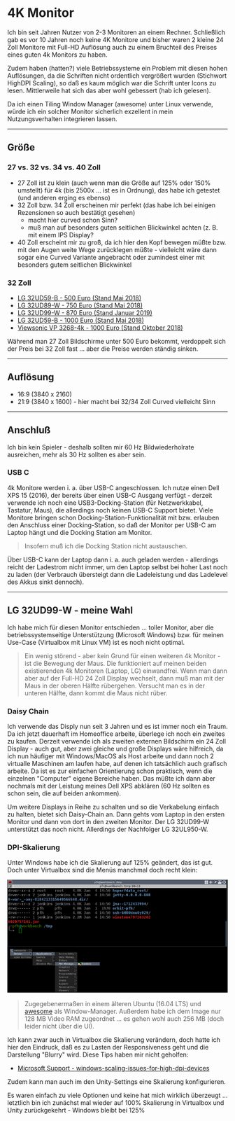 # 4K Monitor

Ich bin seit Jahren Nutzer von 2-3 Monitoren an einem Rechner. Schließlich gab es vor 10 Jahren noch keine 4K Monitore und bisher waren 2 kleine 24 Zoll Monitore mit Full-HD Auflösung auch zu einem Bruchteil des Preises eines guten 4k Monitors zu haben.

Zudem haben (hatten?) viele Betriebssysteme ein Problem mit diesen hohen Auflösungen, da die Schriften nicht ordentlich vergrößert wurden (Stichwort HighDPI Scaling), so daß es kaum möglich war die Schrift unter Icons zu lesen. Mittlerweile hat sich das aber wohl gebessert (hab ich gelesen).

Da ich einen Tiling Window Manager (awesome) unter Linux verwende, würde ich ein solcher Monitor sicherlich exzellent in mein Nutzungsverhalten integrieren lassen.

---

## Größe

### 27 vs. 32 vs. 34 vs. 40 Zoll

* 27 Zoll ist zu klein (auch wenn man die Größe auf 125% oder 150% umstellt) für 4k (bis 2500x ... ist es in Ordnung), das habe ich getestet (und anderen erging es ebenso)
* 32 Zoll bzw. 34 Zoll erscheinen mir perfekt (das habe ich bei einigen Rezensionen so auch bestätigt gesehen)
  * macht hier curved schon Sinn?
  * muß man auf besonders guten seitlichen Blickwinkel achten (z. B. mit einem IPS Display?
* 40 Zoll erscheint mir zu groß, da ich hier den Kopf bewegen müßte bzw. mit den Augen weite Wege zurücklegen müßte - vielleicht wäre dann sogar eine Curved Variante angebracht oder zumindest einer mit besonders gutem seitlichen Blickwinkel

### 32 Zoll

* [LG 32UD59-B - 500 Euro (Stand Mai 2018)](https://www.amazon.de/dp/B0748KJY4Q/ref=psdc_429868031_t1_B075NL1HLG)
* [LG 32UD89-W - 750 Euro (Stand Mai 2018)](https://www.amazon.de/LG-Products-32UD89-W-Monitor-schwarz/dp/B01ND44JR2/ref=sr_1_1?s=computers&ie=UTF8&qid=1525855543&sr=1-1&keywords=lg+monitor+32+zoll&refinements=p_n_feature_two_browse-bin%3A12123586031)
* [LG 32UD99-W - 870 Euro (Stand Januar 2019)](https://www.amazon.de/dp/B01N6ZKF1R/ref=psdc_429868031_t3_B01ND44JR2)
* [LG 32UD59-B - 1000 Euro (Stand Mai 2018)](https://www.amazon.de/LG-32UD59-B-monitor-31-5-viewable/dp/B075NL1HLG/ref=sr_1_2?s=computers&ie=UTF8&qid=1525855912&sr=1-2&keywords=lg+monitor+32+zoll&refinements=p_n_feature_two_browse-bin%3A12123586031&dpID=51cep4bpl2L&preST=_SX300_QL70_&dpSrc=srch)
* [Viewsonic VP 3268-4k - 1000 Euro (Stand Oktober 2018)](https://www.viewsonic.com/us/vp3268-4k.html)

Während man 27 Zoll Bildschirme unter 500 Euro bekommt, verdoppelt sich der Preis bei 32 Zoll fast ... aber die Preise werden ständig sinken.

---

## Auflösung

* 16:9 (3840 x 2160)
* 21:9 (3840 x 1600) - hier macht bei 32/34 Zoll Curved vielleicht Sinn

---

## Anschluß

Ich bin kein Spieler - deshalb sollten mir 60 Hz Bildwiederholrate ausreichen, mehr als 30 Hz sollten es aber sein.

### USB C

4k Monitore werden i. a. über USB-C angeschlossen. Ich nutze einen Dell XPS 15 (2016), der bereits über einen USB-C Ausgang verfügt - derzeit verwende ich noch eine USB3-Docking-Station (für Netzwerkkabel, Tastatur, Maus), die allerdings noch keinen USB-C Support bietet. Viele Monitore bringen schon Docking-Station-Funktionalität mit bzw. erlauben den Anschluss einer Docking-Station, so daß der Monitor per USB-C am Laptop hängt und die Docking Station am Monitor.

> Insofern muß ich die Docking Station nicht austauschen.

Über USB-C kann der Laptop dann i. a. auch geladen werden - allerdings reicht der Ladestrom nicht immer, um den Laptop selbst bei hoher Last noch zu laden (der Verbrauch übersteigt dann die Ladeleistung und das Ladelevel des Akkus sinkt dennoch).

---

## LG 32UD99-W - meine Wahl

Ich habe mich für diesen Monitor entschieden ... toller Monitor, aber die betriebssystemseitige Unterstützung (Microsoft Windows) bzw. für meinen Use-Case (Virtualbox mit Linux VM) ist es noch nicht optimal.

> Ein wenig störend - aber kein Grund für einen weiteren 4k Monitor - ist die Bewegung der Maus. Die funktioniert auf meinen beiden existierenden 4k Monitoren (Laptop, LG) einwandfrei. Wenn man dann aber auf der Full-HD 24 Zoll Display wechselt, dann muß man mit der Maus in der oberen Hälfte rübergehen. Versucht man es in der unteren Hälfte, dann kommt die Maus nicht rüber.

### Daisy Chain

Ich verwende das Disply nun seit 3 Jahren und es ist immer noch ein Traum. Da ich jetzt dauerhaft im Homeoffice arbeite, überlege ich noch ein zweites zu kaufen. Derzeit verwende ich als zweiten externen Bildschirm ein 24 Zoll Display - auch gut, aber zwei gleiche und große Displays wäre hilfreich, da ich nun häufiger mit Windows/MacOS als Host arbeite und dann noch 2 virtualle Maschinen am laufen habe, auf denen ich tatsächlich auch grafisch arbeite. Da ist es zur einfachen Orientierung schon praktisch, wenn die einzelnen "Computer" eigene Bereiche haben. Das müßte ich dann aber nochmals mit der Leistung meines Dell XPS abklären (60 Hz sollten es schon sein, die auf beiden ankommen).

Um weitere Displays in Reihe zu schalten und so die Verkabelung einfach zu halten, bietet sich Daisy-Chain an. Dann gehts vom Laptop in den ersten Monitor und dann von dort in den zweiten Monitor. Der LG 32UD99-W unterstützt das noch nicht. Allerdings der Nachfolger LG 32UL950-W.

### DPI-Skalierung

Unter Windows habe ich die Skalierung auf 125% geändert, das ist gut. Doch unter Virtualbox sind die Menüs manchmal doch recht klein:

![Virtualbox Scaling](images/4k-windows-scaling-virtualbox-linux.png)

> Zugegebenermaßen in einem älteren Ubuntu (16.04 LTS) und [awesome](awesome.md) als Window-Manager. Außerdem habe ich dem Image nur 128 MB Video RAM zugeordnet ... es gehen wohl auch 256 MB (doch leider nicht über die UI).

Ich kann zwar auch in Virtualbox die Skalierung verändern, doch hatte ich hier den Eindruck, daß es zu Lasten der Responsiveness geht und die Darstellung "Blurry" wird. Diese Tips haben mir nicht geholfen:

* [Microsoft Support - windows-scaling-issues-for-high-dpi-devices](https://support.microsoft.com/en-gb/help/3025083/windows-scaling-issues-for-high-dpi-devices)

Zudem kann man auch im den Unity-Settings eine Skalierung konfigurieren.

Es waren einfach zu viele Optionen und keine hat mich wirklich überzeugt ... letztlich bin ich zunächst mal wieder auf 100% Skalierung in Virtualbox und Unity zurückgekehrt - Windows bleibt bei 125%